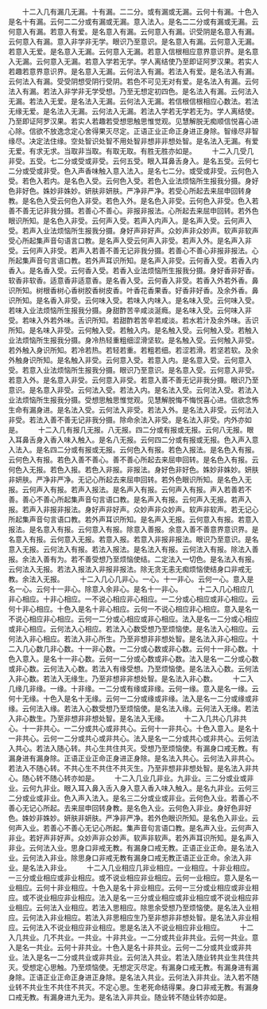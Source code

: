 <!-- { "loadSidebar": true } -->
　　十二入几有漏几无漏。十有漏。二二分。或有漏或无漏。云何十有漏。十色入是名十有漏。云何二二分或有漏或无漏。意入法入。是名二二分或有漏或无漏。云何意入有漏。若意入有爱。是名意入有漏。云何意入有漏。识受阴是名意入有漏。云何意入有漏。意入非学非无学。眼识乃至意识。是名意入有漏。云何意入无漏。若意入无爱。是名意入无漏。云何意入无漏。若意入信根相应意界意识界。是名意入无漏。云何意入无漏。若意入学若无学。学人离结使乃至即证阿罗汉果。若实人若趣若意界意识界。是名意入无漏。云何法入有漏。若法入有爱。是名法入有漏。云何法入有漏。受受阴想受阴行受阴。若色不可见无对有爱。是名法入有漏。云何法入有漏。若法入非学非无学受想。乃至无想定初四色。是名法入有漏。云何法入无漏。若法入无爱。是名法入无漏。云何法入无漏。若信根信根相应心数法。若法无缘无爱。是名法入无漏。云何法入无漏。若法入学若无学若无为。学人离结使。乃至即证阿罗汉果。若实人若趣若受想思触思惟觉观。见慧解脱无痴顺信悦喜心进心除。信欲不放逸念定心舍得果灭尽定。正语正业正命正身进正身除。智缘尽非智缘尽。决定法住缘。空处智识处智不用处智非想非非想处智。是名法入无漏。有爱无爱。有求无求。当取非当取。有取无取。有胜无胜亦如是。
　　十二入几受几非受。五受。七二分或受或非受。云何五受。眼入耳鼻舌身入。是名五受。云何七二分或受或非受。色入声香味触入意入法入。是名七二分。或受或非受。云何色入受。若色入若内。是名色入受。云何色入受。若色入业法烦恼所生报我分摄。身好色非好色。姝妙非姝妙。妍肤非妍肤。严净非严净。若受心所起去来屈申回转身教。是名色入受云何色入非受。若色入外。是名色入非受。云何色入非受。色入若善不善无记非我分摄。若善心不善心。非报非报法。心所起去来屈申回转。若外色眼识所知。是名色入非受。云何声入受。若声入内声入。是名声入受。云何声入受。若声入业法烦恼所生报我分摄。身好声非好声。众妙声非众妙声。软声非软声受心所起集声音句语言口教。是名声入受云何声入非受。若声入外。是名声入非受。云何声入非受。若声入若善不善无记非我分摄。若善心不善心非报非报法。心所起集声音句言语口教。若外声耳识所知。是名声入非受。云何香入受。若香入内香入。是名香入受。云何香入受。若香入业法烦恼所生报我分摄。身好香非好香。软香非软香。适意香非适意香。是名香入受。云何香入非受。若香入外若外香。鼻识所知。树根香树心香树胶香树皮香。叶香花香果香。好香非好香。及余外香。鼻识所知。是名香入非受。云何味入受。若味入内味入。是名味入受。云何味入受。若味入业法烦恼所生报我分摄。身甜酢苦辛咸淡涎癊。是名味入受。云何味入非受。若味入外若外味。舌识所知。若甜酢若苦辛若咸淡。若水若汁及余外味。舌识所知。是名味入非受。云何触入受。若触入内。是名触入受。云何触入受。若触入业法烦恼所生报我分摄。身冷热轻重粗细涩滑坚软。是名触入受。云何触入非受。若外触入身识所知。若冷若热。若轻若重。若粗若细。若涩若滑。若坚若软。及余外触身识所知。是名触入非受。云何意入受。若意入内。是名意入受。云何意入受。若意入业法烦恼所生报我分摄。眼识乃至意识。是名意入受。云何意入非受。若意入外。是名意入非受。云何意入非受。若意入善不善无记非我分摄。眼识乃至意识。是名意入非受。云何法入受。若法入内。是名法入受。云何法入受。若法入业法烦恼所生报我分摄。受想思触思惟觉观。见慧解脱悔不悔悦喜心进。信欲念怖生命有漏身进。是名法入受。云何法入非受。若法入外。是名法入非受。云何法入非受。若法入善不善无记非我分摄。除命余法入非受。是名法入非受。内外亦如是。
　　十二入几有报几无报。八无报。四二分或有报或无报。云何八无报。眼入耳鼻舌身入香入味入触入。是名八无报。云何四二分或有报或无报。色入声入意入法入。是名四二分或有报或无报。云何色入有报。若色入报法。是名色入有报。云何色入有报。若色入善不善心。善不善心所起去来屈申回转。是名色入有报。云何色入无报。若色入报。若色入非报。非报法。身好色非好色。姝妙非姝妙。妍肤非妍肤。严净非严净。无记心所起去来屈申回转。若外色眼识所知。是名色入无报。云何声入有报。若声入报法。是名声入有报。云何声入有报。声入若善若不善。善心不善心所起集声音句言语口教。是名声入有报。云何声入无报。若声入报。若声入非报非报法。身好声非好声。众妙声非众妙声。软声非软声。若无记心所起集声音句言语口教。若外声耳识所知。是名声入无报。云何意入有报。若意入报法。是名意入有报。云何意入有报。除意入善报。余意入善不善意界意识界。是名意入有报。云何意入无报。若意入报。若意入非报非报法。眼识乃至意识。是名意入无报。云何法入有报。若法入报法。是名法入有报。云何法入有报。除法入善报。余法入善有为。若不善受想乃至烦恼使结。二定法入一切色。是名法入有报。云何法入无报。若法入报法入非报非报法。除无贪无恚无痴烦恼使结身口非戒无教。余法入无报。
　　十二入几心几非心。一心。十一非心。云何一心。意入是名一心。云何十一非心。除意入余非心。是名十一非心。
　　十二入几心相应几非心相应。十非心相应。一不说心相应非心相应。一二分或心相应或非心相应。云何十非心相应。十色入是名十非心相应。云何一不说心相应非心相应。意入是名一不说心相应非心相应。云何一二分或心相应或非心相应。法入是名一二分或心相应或非心相应。云何法入心相应。若法入心数受想乃至烦恼使。是名法入心相应。云何法入非心相应。若法入非心所生。乃至非想非非想处智。是名法入非心相应。十二入几心数几非心数。十一非心数。一二分或心数或非心数。云何十一非心数。十色入意入。是名十一非心数。云何一二分或心数或非心数。法入是名一二分或心数或非心数。云何法入心数。若法入有缘受想。乃至烦恼使。是名法入心数。云何法入非心数。若法入无缘生。乃至非想非非想处智。是名法入非心数。
　　十二入几缘几非缘。一缘。十非缘。一二分或有缘或非缘。云何一缘。意入是名一缘。云何十无缘。十色入是名十无缘。云何一二分或缘或非缘。法入是名一二分或缘或非缘。云何法入缘。若法入心数受想乃至烦恼使。是名法入缘。云何法入无缘。若法入非心数生。乃至非想非非想处智。是名法入无缘。
　　十二入几共心几非共心。十一非共心。一二分或共心或非共心。云何十一非共心。十色入意入。是名十一非共心。云何一二分或共心或非共心。法入是名一二分或共心或非共心。云何法入共心。若法入随心转。共心生共住共灭。受想乃至烦恼使。有漏身口戒无教。有漏身进有漏身除。正语正业正命正身进正身除。是名法入共心。云何法入非共心。若法入不随心转。不共心生不共住不共灭生。乃至非想非非想处智。是名法入非共心。随心转不随心转亦如是。
　　十二入几业几非业。九非业。三二分或业或非业。云何九非业。眼入耳入鼻入舌入身入意入香入味入触入。是名九非业。云何三二分或业或非业。色入声入法入。是名三二分或业或非业。云何色入业。若善心不善心无记心所起。去来屈申回转身教。是名色入业。云何色入非业。身好色非好色。姝妙非姝妙。妍肤非妍肤。严净非严净。若外色眼识所知。是名色入非业。云何声入业。若善心不善心无记心所起。集声音句言语口教。是名声入业。云何声入非业。若好声非好声。众妙声非众妙声。软声非软声。若外声耳识所知。是名声入非业。云何法入业。思身口非戒无教。有漏身口戒无教。正语正业正命。是名法入业。云何法入非业。除思身口非戒无教有漏身口戒无教正语正业正命。余法入非业。是名法入非业。
　　十二入几业相应几非业相应。一业相应。十非业相应。一三分或业相应或非业相应。或不说业相应非业相应。云何一业相应。意入是名一业相应。云何十非业相应。十色入是名十非业相应。云何一三分或业相应或非业相应。或不说业相应非业相应。法入是名一三分或业相应或非业相应或不说业相应非业相应。云何法入业相应。若法入思相应。除思余受想乃至烦恼使。是名法入业相应。云何法入非业相应。若法入非思相应生乃至非想非非想处智。是名法入非业相应。云何法入不说业相应非业相应。思是名法入不说业相应非业相应。
　　十二入几共业。几不共业。一共业。十非共业。一二分或共业非共业。云何一共业。意入是名一共业。云何十非共业。十色入是名十非共业。云何一二分或共业或非共业。法入是名一二分或共业或非共业。云何法入共业。若法入随业转共业生共住共灭。受想定心思触。乃至烦恼使。无想定灭尽定。有漏身口戒无教。有漏身进有漏身除。正语正业正命正身进正身除。是名法入共业。云何法入非共业。法入若不随业转不共业生不共住不共灭。不定心思。生老死命结得果。身口非戒无教。有漏身口戒无教。有漏身进九无为。是名法入非共业。随业转不随业转亦如是。
